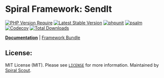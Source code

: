 # Spiral Framework: SendIt

[![PHP Version Require](https://poser.pugx.org/spiral/sendit/require/php)](https://packagist.org/packages/spiral/sendit)
[![Latest Stable Version](https://poser.pugx.org/spiral/sendit/v/stable)](https://packagist.org/packages/spiral/sendit)
[![phpunit](https://github.com/spiral/sendit/workflows/phpunit/badge.svg)](https://github.com/spiral/sendit/actions)
[![psalm](https://github.com/spiral/sendit/workflows/psalm/badge.svg)](https://github.com/spiral/sendit/actions)
[![Codecov](https://codecov.io/gh/spiral/sendit/branch/master/graph/badge.svg)](https://codecov.io/gh/spiral/sendit/)
[![Total Downloads](https://poser.pugx.org/spiral/sendit/downloads)](https://packagist.org/packages/spiral/sendit)

<b>[Documentation](https://spiral.dev/docs/component-sendit)</b> | [Framework Bundle](https://github.com/spiral/framework)

## License:

MIT License (MIT). Please see [`LICENSE`](./LICENSE) for more information. Maintained by [Spiral Scout](https://spiralscout.com).
